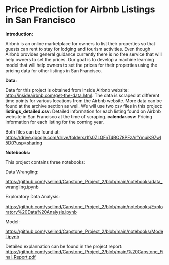 # Price Prediction for Airbnb Listings in San Francisco

**Introduction:**

Airbnb is an online marketplace for owners to list their properties so that guests can rent to stay for lodging and tourism activities. 
Even though Airbnb provides general guidance currently there is no free service that will help owners to set the prices.
Our goal is to develop a machine learning model that will help owners to set the prices for their properties using the pricing data for other listings in San Francisco.

**Data:**

Data for this project is obtained from Inside Airbnb website: http://insideairbnb.com/get-the-data.html. The data is scraped at different time points for various locations from the Airbnb website. More data can be found at the archive section as well. 
We will use two csv files in this project:
**listings_detailed.csv:** Detailed information for each listing found on Airbnb website in San Francisco at the time of scraping.
**calendar.csv:**  Pricing information for each listing for the coming year.

Both files can be found at:
https://drive.google.com/drive/folders/1fs0ZLQFnT4BO78PFzAifYmuiK97wl5D0?usp=sharing

**Notebooks:**

This project contains three notebooks:

Data Wrangling:

https://github.com/yselimd/Capstone_Project_2/blob/main/notebooks/data_wrangling.ipynb

Exploratory Data Analysis:

https://github.com/yselimd/Capstone_Project_2/blob/main/notebooks/Exploratory%20Data%20Analysis.ipynb

Model:

https://github.com/yselimd/Capstone_Project_2/blob/main/notebooks/Model.ipynb

Detailed explannation can be found in the project report: 
https://github.com/yselimd/Capstone_Project_2/blob/main/%20Capstone_Final_Report.pdf
